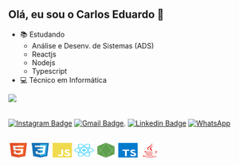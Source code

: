 ## Olá, eu sou o Carlos Eduardo 👋

- 📚 Estudando
  - Análise e Desenv. de Sistemas (ADS)
  - Reactjs
  - Nodejs
  - Typescript
- 💻 Técnico em Informática

<div>
  
  <a href="https://github.com/CarlosEduardoVdeOliveira">
   <img height="180em" src="https://github-readme-stats.vercel.app/api/top-langs/?username=CarlosEduardoVdeOliveira&layout=compact&langs_count=7&theme=algolia"/>
    </div>
  <br>
  
[![Instagram Badge](https://img.shields.io/badge/-@carlos_eduardo_1_1-6633cc?style=flat-square&labelColor=6633cc&logo=instagram&logoColor=white&link=https://www.instagram.com/carlos_eduardo_1_1/)](https://www.instagram.com/carlos_eduardo_1_1/)
[![Gmail Badge](https://img.shields.io/badge/-vieiradeoliveira70@gmail.com-6633cc?style=flat-square&logo=Gmail&logoColor=white&link=mailto:vieiradeoliveira70@gmail.com)](mailto:vieiradeoliveira70@gmail.com).
[![Linkedin Badge](https://img.shields.io/badge/-Carlos%20Eduardo-6633cc?style=flat-square&logo=Linkedin&logoColor=white&link=https://www.linkedin.com/in/carloseduardodevfrontend/)](https://www.linkedin.com/in/carloseduardodevfrontend/)
[![WhatsApp](https://img.shields.io/badge/WhatsApp-6633cc?style=flat-square&logo=whatsapp&logoColor=white)](https://wa.me/+55+33+999635953) 
 


<div style="display: inline_block"><br>
  <img align="center" alt="carlos-HTML" height="30" width="40" src="https://raw.githubusercontent.com/devicons/devicon/master/icons/html5/html5-original.svg">
  <img align="center" alt="carlos-CSS" height="30" width="40" src="https://raw.githubusercontent.com/devicons/devicon/master/icons/css3/css3-original.svg">
  <img align="center" alt="carlos-Js" height="30" width="40" src="https://raw.githubusercontent.com/devicons/devicon/master/icons/javascript/javascript-plain.svg">
  <img align="center" alt="carlos-React" height="30" width="40" src="https://raw.githubusercontent.com/devicons/devicon/master/icons/react/react-original.svg">
  <img align="center" alt="carlos-React" height="30" width="40" src="https://raw.githubusercontent.com/devicons/devicon/master/icons/nodejs/nodejs-plain.svg">
  <img align="center" alt="carlos-React" height="30" width="40" src="https://raw.githubusercontent.com/devicons/devicon/master/icons/typescript/typescript-plain.svg">
  <img align="center" alt="carlos-React" height="30" width="40" src="https://raw.githubusercontent.com/devicons/devicon/master/icons/java/java-plain.svg">
  
  
  
</div>

